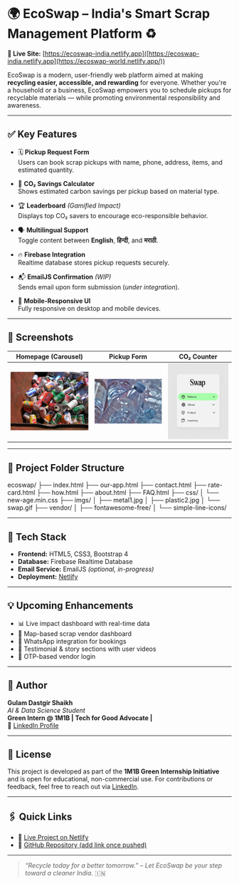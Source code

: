
# 🌍 **EcoSwap – India's Smart Scrap Management Platform** ♻️

**🚀 Live Site:** [https://ecoswap-india.netlify.app]([https://ecoswap-india.netlify.app](https://ecoswap-world.netlify.app/))

EcoSwap is a modern, user-friendly web platform aimed at making **recycling easier, accessible, and rewarding** for everyone. Whether you're a household or a business, EcoSwap empowers you to schedule pickups for recyclable materials — while promoting environmental responsibility and awareness.

---

## ✅ **Key Features**

- 🗓️ **Pickup Request Form**  
  Users can book scrap pickups with name, phone, address, items, and estimated quantity.
  
- 🌿 **CO₂ Savings Calculator**  
  Shows estimated carbon savings per pickup based on material type.

- 🏆 **Leaderboard** *(Gamified Impact)*  
  Displays top CO₂ savers to encourage eco-responsible behavior.

- 🗣️ **Multilingual Support**  
  Toggle content between **English**, **हिन्दी**, and **मराठी**.

- 🔥 **Firebase Integration**  
  Realtime database stores pickup requests securely.

- 📬 **EmailJS Confirmation** *(WIP)*  
  Sends email upon form submission (*under integration*).

- 📱 **Mobile-Responsive UI**  
  Fully responsive on desktop and mobile devices.

---

## 📸 **Screenshots**


| Homepage (Carousel) | Pickup Form | CO₂ Counter |
|---------------------|-------------|-------------|
| ![Homepage](imgs/metal1.jpg) | ![Form](imgs/plastic2.jpg) | ![Impact](imgs/swap.gif) |

---

## 📁 **Project Folder Structure**
ecoswap/
├── index.html
├── our-app.html
├── contact.html
├── rate-card.html
├── how.html
├── about.html
├── FAQ.html
├── css/
│ └── new-age.min.css
├── imgs/
│ ├── metal1.jpg
│ ├── plastic2.jpg
│ └── swap.gif
├── vendor/
│ ├── fontawesome-free/
│ └── simple-line-icons/

---

## 🔧 **Tech Stack**

- **Frontend:** HTML5, CSS3, Bootstrap 4
- **Database:** Firebase Realtime Database
- **Email Service:** EmailJS *(optional, in-progress)*
- **Deployment:** [Netlify](https://www.netlify.com/)

---

## 💡 **Upcoming Enhancements**

- 📊 Live impact dashboard with real-time data
- 📍 Map-based scrap vendor dashboard
- 💬 WhatsApp integration for bookings
- 🎥 Testimonial & story sections with user videos
- 🔐 OTP-based vendor login

---

## 👤 **Author**

**Gulam Dastgir Shaikh**  
_AI & Data Science Student_  
**Green Intern @ 1M1B | Tech for Good Advocate |**  
🔗 [LinkedIn Profile](https://in.linkedin.com/in/gulam-shaikh)

---

## 📃 **License**

This project is developed as part of the **1M1B Green Internship Initiative** and is open for educational, non-commercial use. For contributions or feedback, feel free to reach out via [LinkedIn](https://in.linkedin.com/in/gulam-shaikh).

---

## 🖇️ Quick Links

- 🔗 [Live Project on Netlify](https://ecoswap-world.netlify.app/)
- 📁 [GitHub Repository (add link once pushed)](https://github.com/gulamshaikh/EcoSwap)

---

> _“Recycle today for a better tomorrow.” – Let EcoSwap be your step toward a cleaner India._ 🇮🇳


